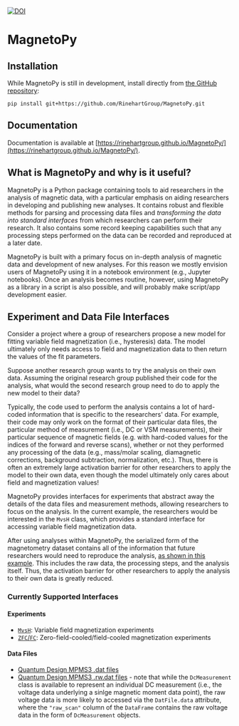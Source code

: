 [![DOI](https://zenodo.org/badge/550421239.svg)](https://zenodo.org/badge/latestdoi/550421239)

# MagnetoPy

## Installation

While MagnetoPy is still in development, install directly from [the GitHub repository](https://github.com/RinehartGroup/MagnetoPy.git):

```
pip install git+https://github.com/RinehartGroup/MagnetoPy.git
```

## Documentation

Documentation is available at [https://rinehartgroup.github.io/MagnetoPy/](https://rinehartgroup.github.io/MagnetoPy/).

## What is MagnetoPy and why is it useful?

MagnetoPy is a Python package containing tools to aid researchers in the analysis of magnetic data, with a particular emphasis on aiding researchers in developing and publishing new analyses. It contains robust and flexible methods for parsing and processing data files and _transforming the data into standard interfaces_ from which researchers can perform their research. It also contains some record keeping capabilities such that any processing steps performed on the data can be recorded and reproduced at a later date.

MagnetoPy is built with a primary focus on in-depth analysis of magnetic data and development of new analyses. For this reason we mostly envision users of MagnetoPy using it in a notebook environment (e.g., Jupyter notebooks). Once an analysis becomes routine, however, using MagnetoPy as a library in a script is also possible, and will probably make script/app development easier.

## Experiment and Data File Interfaces

Consider a project where a group of researchers propose a new model for fitting variable field magnetization (i.e., hysteresis) data. The model ultimately only needs access to field and magnetization data to then return the values of the fit parameters.

Suppose another research group wants to try the analysis on their own data. Assuming the original research group published their code for the analysis, what would the second research group need to do to apply the new model to their data?

Typically, the code used to perform the analysis contains a lot of hard-coded information that is specific to the researchers' data. For example, their code may only work on the format of their particular data files, the particular method of measurement (i.e., DC or VSM measurements), their particular sequence of magnetic fields (e.g. with hard-coded values for the indices of the forward and reverse scans), whether or not they performed any processing of the data (e.g., mass/molar scaling, diamagnetic corrections, background subtraction, normalization, etc.). Thus, there is often an extremely large activation barrier for other researchers to apply the model to their own data, even though the model ultimately only cares about field and magnetization values!

MagnetoPy provides interfaces for experiments that abstract away the details of the data files and measurement methods, allowing researchers to focus on the analysis. In the current example, the researchers would be interested in the `MvsH` class, which provides a standard interface for accessing variable field magnetization data.

After using analyses within MagnetoPy, the serialized form of the magnetometry dataset contains all of the information that future researchers would need to reproduce the analysis, [as shown in this example](https://rinehartgroup.github.io/MagnetoPy/examples/magnetometry/#analyses-and-serialization). This includes the raw data, the processing steps, and the analysis itself. Thus, the activation barrier for other researchers to apply the analysis to their own data is greatly reduced.

### Currently Supported Interfaces

#### Experiments

- [`MvsH`](api/mvsh.md): Variable field magnetization experiments
- [`ZFC`/`FC`](api/zfcfc.md): Zero-field-cooled/field-cooled magnetization experiments

#### Data Files

- [Quantum Design MPMS3 .dat files](api/dat_file.md#magnetopy.data_files.DatFile)
- [Quantum Design MPMS3 .rw.dat files](api/dat_file.md#magnetopy.data_files.DcMeasurement) - note that while the `DcMeasurement` class is available to represent an individual DC measurement (i.e., the voltage data underlying a sinlge magnetic moment data point), the raw voltage data is more likely to accessed via the `DatFile.data` attribute, where the `"raw_scan"` column of the `DataFrame` contains the raw voltage data in the form of `DcMeasurement` objects.
